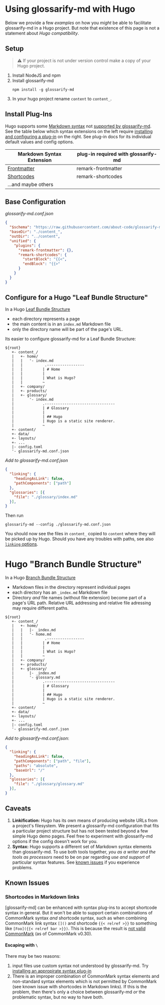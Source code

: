 # Using glossarify-md with Hugo

[doc-readme]: https://github.com/about-code/glossarify-md/blob/master/doc/README.md#linking
[doc-plugins]: ./plugins.md
[doc-mdext-syntax]: ./markdown-syntax-extensions.md
[hugo-page-bundles]: https://gohugo.io/content-management/page-bundles/
[hugo-frontmatter]: https://gohugo.io/content-management/front-matter/
[hugo-shortcodes]: https://gohugo.io/content-management/shortcodes/
[hugo-cm-compliance]: https://github.com/about-code/glossarify-md/issues/165#issuecomment-1086874898
[known issues]: #known-issues

Below we provide a few *examples* on how you *might* be able to facilitate glossarify-md in a Hugo project. But note that existence of this page is not a statement about *Hugo compatibility*.

## Setup

> ⚠ If your project is not under version control make a copy of your Hugo project.

1. Install NodeJS and npm
1. Install glossarify-md
   ~~~
   npm install -g glossarify-md
   ~~~
1. In your hugo project rename `content` to `content_`.


## Install Plug-Ins

Hugo supports some [Markdown syntax](https://vuepress.vuejs.org/guide/markdown.html) not [supported by glossarify-md][doc-mdext-syntax]. See the table below which syntax extensions on the left require [installing and configuring a plug-in][doc-plugins] on the right. See plug-in docs for its individual default values and config options.

|    Markdown Syntax Extension    | plug-in required with glossarify-md |
| ------------------------------- | ----------------------------------- |
| [Frontmatter][hugo-frontmatter] | remark-frontmatter                  |
| [Shortcodes][hugo-shortcodes]   | remark-shortcodes                   |
| ...and maybe others             |                                     |

## Base Configuration

*glossarify-md.conf.json*
~~~json
{
  "$schema": "https://raw.githubusercontent.com/about-code/glossarify-md/v5.1.0/conf/v5/schema.json",
  "baseDir": "./content_",
  "outDir": "../content",
  "unified": {
    "plugins": {
      "remark-frontmatter": {},
      "remark-shortcodes": {
        "startBlock": "{{<",
        "endBlock": "{{>"
      }
    }
  }
}
~~~

## Configure for a Hugo "Leaf Bundle Structure"

In a Hugo [Leaf Bundle Structure][hugo-page-bundles]

- each directory represents a page
- the main content is in an `index.md` Markdown file
- only the directory name will be part of the page's URL.

Its easier to configure glossarify-md for a Leaf Bundle Structure:

~~~
${root}
   +- content_/
   |   +- home/
   |   |   '- index.md
   |   |          .-----------------
   |   |         | # Home
   |   |         |
   |   |         | What is Hugo?
   |   |         ~
   |   +- company/
   |   +- products/
   |   +- glossary/
   |       '- index.md
   |             .--------------------------------
   |             | # Glossary
   |             |
   |             | ## Hugo
   |             | Hugo is a static site renderer.
   |             ~
   +- content/
   +- data/
   +- layouts/
   +- ...
   |- config.toml
   '- glossarify-md.conf.json
~~~

*Add to glossarify-md.conf.json*

~~~json
{
  "linking": {
    "headingAsLink": false,
    "pathComponents": ["path"]
  },
  "glossaries": [{
    "file": "./glossary/index.md"
  }],
}
~~~

Then run

~~~
glossarify-md --config ./glossarify-md.conf.json
~~~

You should now see the files in `content_` copied to `content` where they will be picked up by Hugo. Should you have any troubles with paths, see also [`linking` options][doc-readme].

# Hugo "Branch Bundle Structure"

In a Hugo [Branch Bundle Structure][hugo-page-bundles]

- Markdown files in the directory represent individual pages
- each directory has an `_index.md` Markdown file
- Directory *and* file names (without file extension) become part of a page's URL path. Relative URL addressing and relative file adressing may require different paths.

~~~
${root}
   +- content_/
   |   +- home/
   |   |   |- _index.md
   |   |   '- home.md
   |   |          .-----------------
   |   |         | # Home
   |   |         |
   |   |         | What is Hugo?
   |   |         ~
   |   +- company/
   |   +- products/
   |   +- glossary/
   |       |- _index.md
   |       '- glossary.md
   |             .--------------------------------
   |             | # Glossary
   |             |
   |             | ## Hugo
   |             | Hugo is a static site renderer.
   |             ~
   +- content/
   +- data/
   +- layouts/
   +- ...
   |- config.toml
   '- glossarify-md.conf.json
~~~

*Add to glossarify-md.conf.json*:

~~~json
{
  "linking": {
    "headingAsLink": false,
    "pathComponents": ["path", "file"],
    "paths": "absolute",
    "baseUrl": "/"
  },
  "glossaries": [{
    "file": "./glossary/glossary.md"
  }],
}
~~~

## Caveats

1. **Linkification:** Hugo has its own means of producing website URLs from a project's filesystem. We present a glossarify-md configuration that fits a particular project structure but has not been tested beyond a few simple Hugo demo pages. Feel free to experiment with glossarify-md options if the config doesn't work for you.
1. **Syntax:** Hugo supports a different set of Markdown syntax elements than glossarify-md. To use both tools together, *you as a writer and the tools as processors* need to be on par regarding *use and support* of particular syntax features. See [known issues] if you experience problems.

## Known Issues

### Shortcodes in Markdown links

[glossarify-md] can be enhanced with syntax plug-ins to accept shortcode syntax in general. But it won't be able to support certain combinations of CommonMark syntax *and* shortcode syntax, such as when combining CommonMark link syntax `[]()` and shortcode `{{< relref >}}` to something like `[Foo]({{< relref bar >}})`. This is because the result is [not valid CommonMark][hugo-cm-compliance] (as of CommonMark v0.30).

#### Escaping with `\`

There may be two reasons:

1. input files use custom syntax not understood by glossarify-md. Try [installing an appropirate syntax plug-in][doc-plugins]
1. There is an improper combination of CommonMark syntax elements and non-standard syntax elements which is not permitted by CommonMark (see known issue with shortcodes in Markdown links). If this is the problem, then there's only a choice between glossarify-md *or* the problematic syntax, but no way to have both.
